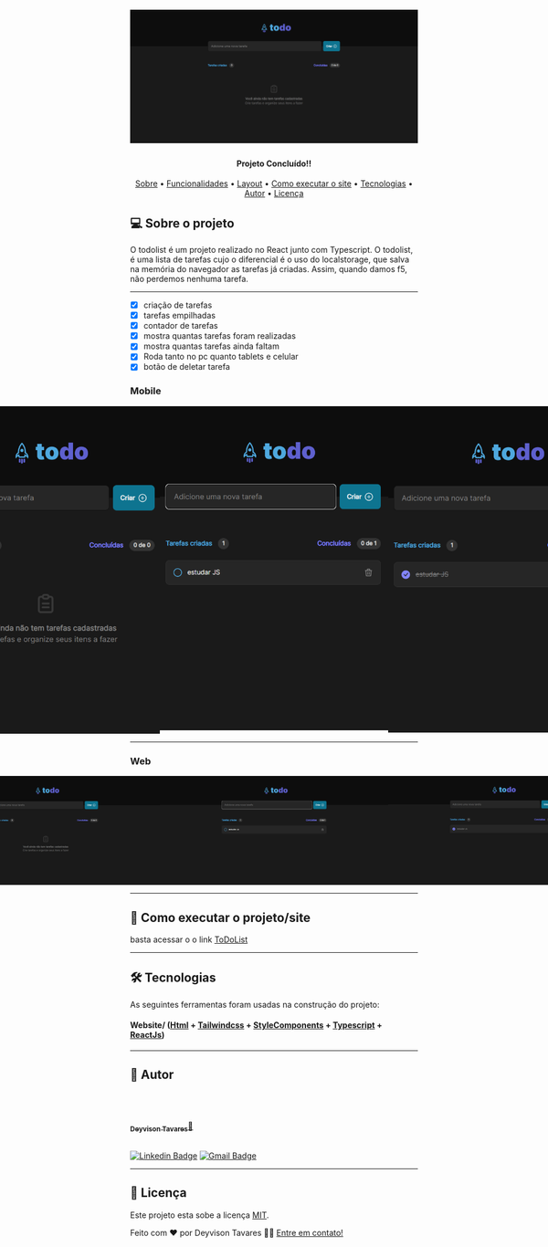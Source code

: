 <h1 align="center">
    <img alt= "LogoToDoList" src="./src/assets/LOGO.png" />
</h1>

<h4 align="center"> 
     Projeto Concluído!! 	
</h4>

<p align="center">
 <a href="#-sobre-o-projeto">Sobre</a> •
 <a href="#-funcionalidades">Funcionalidades</a> •
 <a href="#-layout">Layout</a> • 
 <a href="#-como-executar-o-projeto">Como executar o site</a> • 
 <a href="#-tecnologias">Tecnologias</a> • 
 <a href="#-autor">Autor</a> • 
 <a href="#user-content--licença">Licença</a>
</p>

## 💻 Sobre o projeto

O todolist é um projeto realizado no React junto com Typescript.
O todolist, é uma lista de tarefas
cujo o diferencial é o uso do localstorage, que salva na memória do navegador as tarefas já criadas. Assim, quando damos f5, não perdemos nenhuma tarefa.

---

- [x] criação de tarefas
- [x] tarefas empilhadas
- [x] contador de tarefas
- [x] mostra quantas tarefas foram realizadas
- [x] mostra quantas tarefas ainda faltam
- [x] Roda tanto no pc quanto tablets e celular
- [x] botão de deletar tarefa

### Mobile

<p align="center" style="display: flex; align-items: flex-start; justify-content: center;">
  <img alt="Todolist" title="#todolist" src="./src/assets/MOBI 1.png" width="400px">

  <img alt="Todolist" title="#todolist" src="./src/assets/MOBI 2.png" width="400px">

  <img alt="Todolist" title="#todolist" src="./src/assets/MOBI 3.png" width="400px">
</p>

---

### Web

<p align="center" style="display: flex; align-items: flex-start; justify-content: center;">
  <img alt="Todolist" title="#todolist" src="./src/assets/Web 1.png" width="400px">

  <img alt="Todolist" title="#todolist" src="./src/assets/Web 2.png" width="400px">

  <img alt="Todolist" title="#todolist" src="./src/assets/Web 3.png" width="400px">
</p>

---

## 🚀 Como executar o projeto/site

basta acessar o o link
[ToDoList](https://to-do-list-mu-beryl.vercel.app/)

---

## 🛠 Tecnologias

As seguintes ferramentas foram usadas na construção do projeto:

#### **Website**/ ([Html](https://devdocs.io/html//) + [Tailwindcss](https://tailwindcss.com/) + [StyleComponents](https://styled-components.com/) + [Typescript](https://devdocs.io/typescript/) + [ReactJs](https://pt-br.reactjs.org/docs/cdn-links.html))

---

## 🦸 Autor

<br/>
<a href="https://github.com/DeyvisonTav">
 <img style="border-radius: 100%;" src="https://avatars.githubusercontent.com/u/101512004?v=4" width="100px;" alt=""/>
 <br />
 <br/>
 <sub><b>Deyvison Tavares</b></sub>🚀</a>
 <br />
 <br />

[![Linkedin Badge](https://img.shields.io/badge/-Deyvison-blue?style=flat-square&logo=Linkedin&logoColor=white&link=https://www.linkedin.com/in/deyvison-tavares/)](https://www.linkedin.com/in/deyvison-tavares/)
[![Gmail Badge](https://img.shields.io/badge/-deyvisontav@gmail.com-c14438?style=flat-square&logo=Gmail&logoColor=white&link=mailto:deyvisontav.com)](mailto:deyvisontav@gmail.com)

---

## 📝 Licença

Este projeto esta sobe a licença [MIT](./LICENSE).

Feito com ❤️ por Deyvison Tavares 👋🏽 [Entre em contato!](https://www.linkedin.com/in/deyvison-tavares/)
